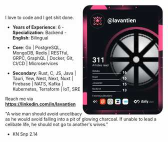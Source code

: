 <div>
  <a href="https://app.daily.dev/lavantien" target="_blank">
    <img src="https://github.com/lavantien/lavantien/blob/main/devcard.svg" width="256" align="right" alt="Tien La's Dev Card"/>
  </a>
</div>

<br />

I love to code and I get shit done.

- **Years of Experience**: 6 - **Specialization**: Backend - **English**: Bilingual

- **Core**: Go | PostgreSQL, MongoDB, Redis | RESTful, GRPC, GraphQL | Docker, Git, CI/CD | Microservices

- **Secondary**: Rust, C, JS, Java | Tauri, Yew, Nest, Next, Nuxt | Firebase | NATS, Kafka | Kubernetes, Terraform | IoT, SRE

Reach me via **https://linkedin.com/in/lavantien**

"A wise man should avoid uncelibacy as he would avoid falling into a pit of glowing charcoal. 
If unable to lead a celibate life, he should not go to another's wives."
- KN Snp 2.14
